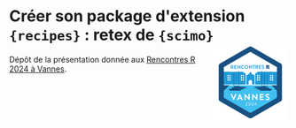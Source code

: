 # Créer son package d'extension `{recipes}` : retex de `{scimo}` <a href="https://rr2024.sciencesconf.org/"><img src="img/hex-rr24.png" align="right" height="138"/></a>


Dépôt de la présentation donnée aux [Rencontres R 2024 à Vannes](https://rr2024.sciencesconf.org/).
